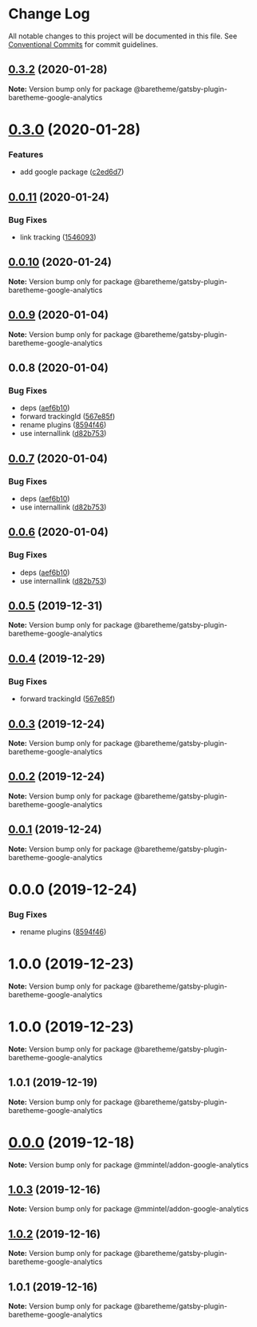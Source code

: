 # Change Log

All notable changes to this project will be documented in this file.
See [Conventional Commits](https://conventionalcommits.org) for commit guidelines.

## [0.3.2](https://gitlab.com/baretheme/theme/compare/v0.3.1...v0.3.2) (2020-01-28)

**Note:** Version bump only for package @baretheme/gatsby-plugin-baretheme-google-analytics





# [0.3.0](https://gitlab.com/baretheme/theme/compare/v0.2.0...v0.3.0) (2020-01-28)


### Features

* add google package ([c2ed6d7](https://gitlab.com/baretheme/theme/commit/c2ed6d758a579928d3ad6ee8604e9c87467df31e))





## [0.0.11](https://gitlab.com/baretheme/premium/compare/v0.0.10...v0.0.11) (2020-01-24)


### Bug Fixes

* link tracking ([1546093](https://gitlab.com/baretheme/premium/commit/1546093a16fa386687b4c62094ad71e46a8684ba))





## [0.0.10](https://gitlab.com/baretheme/premium/compare/v0.0.9...v0.0.10) (2020-01-24)

**Note:** Version bump only for package @baretheme/gatsby-plugin-baretheme-google-analytics





## [0.0.9](https://gitlab.com/baretheme/premium/compare/v0.0.8...v0.0.9) (2020-01-04)

**Note:** Version bump only for package @baretheme/gatsby-plugin-baretheme-google-analytics





## 0.0.8 (2020-01-04)


### Bug Fixes

* deps ([aef6b10](https://gitlab.com/baretheme/premium/commit/aef6b10001b5cfb2de522b205d5bb06c1e320f2f))
* forward trackingId ([567e85f](https://gitlab.com/baretheme/premium/commit/567e85fb0b11548058ae0b07b62e5df02ec856f7))
* rename plugins ([8594f46](https://gitlab.com/baretheme/premium/commit/8594f46f2d6bd550280b3ed7ac6cf1291e0e2435))
* use internallink ([d82b753](https://gitlab.com/baretheme/premium/commit/d82b753112eedc0cbc5dba6dfd8a7e521e080a36))





## [0.0.7](https://gitlab.com/baretheme/premium/compare/v0.0.5...v0.0.7) (2020-01-04)


### Bug Fixes

* deps ([aef6b10](https://gitlab.com/baretheme/premium/commit/aef6b10001b5cfb2de522b205d5bb06c1e320f2f))
* use internallink ([d82b753](https://gitlab.com/baretheme/premium/commit/d82b753112eedc0cbc5dba6dfd8a7e521e080a36))





## [0.0.6](https://gitlab.com/baretheme/premium/compare/v0.0.5...v0.0.6) (2020-01-04)


### Bug Fixes

* deps ([aef6b10](https://gitlab.com/baretheme/premium/commit/aef6b10001b5cfb2de522b205d5bb06c1e320f2f))
* use internallink ([d82b753](https://gitlab.com/baretheme/premium/commit/d82b753112eedc0cbc5dba6dfd8a7e521e080a36))





## [0.0.5](https://gitlab.com/baretheme/premium/compare/v0.0.4...v0.0.5) (2019-12-31)

**Note:** Version bump only for package @baretheme/gatsby-plugin-baretheme-google-analytics





## [0.0.4](https://gitlab.com/baretheme/premium/compare/v0.0.3...v0.0.4) (2019-12-29)


### Bug Fixes

* forward trackingId ([567e85f](https://gitlab.com/baretheme/premium/commit/567e85fb0b11548058ae0b07b62e5df02ec856f7))





## [0.0.3](https://gitlab.com/baretheme/premium/compare/v0.0.2...v0.0.3) (2019-12-24)

**Note:** Version bump only for package @baretheme/gatsby-plugin-baretheme-google-analytics





## [0.0.2](https://gitlab.com/baretheme/premium/compare/v0.0.1...v0.0.2) (2019-12-24)

**Note:** Version bump only for package @baretheme/gatsby-plugin-baretheme-google-analytics





## [0.0.1](https://gitlab.com/baretheme/premium/compare/v0.0.0...v0.0.1) (2019-12-24)

**Note:** Version bump only for package @baretheme/gatsby-plugin-baretheme-google-analytics





# 0.0.0 (2019-12-24)


### Bug Fixes

* rename plugins ([8594f46](https://gitlab.com/baretheme/premium/commit/8594f46f2d6bd550280b3ed7ac6cf1291e0e2435))





# 1.0.0 (2019-12-23)

**Note:** Version bump only for package @baretheme/gatsby-plugin-baretheme-google-analytics





# 1.0.0 (2019-12-23)

**Note:** Version bump only for package @baretheme/gatsby-plugin-baretheme-google-analytics





## 1.0.1 (2019-12-19)

**Note:** Version bump only for package @baretheme/gatsby-plugin-baretheme-google-analytics





# [0.0.0](https://gitlab.com/baretheme/premium/compare/v1.0.3...v0.0.0) (2019-12-18)

**Note:** Version bump only for package @mmintel/addon-google-analytics





## [1.0.3](https://github.com/mmintel/baretheme-plugins/compare/v1.0.2...v1.0.3) (2019-12-16)

**Note:** Version bump only for package @mmintel/addon-google-analytics





## [1.0.2](https://github.com/mmintel/baretheme-plugins/compare/v1.0.1...v1.0.2) (2019-12-16)

**Note:** Version bump only for package @baretheme/gatsby-plugin-baretheme-google-analytics





## 1.0.1 (2019-12-16)

**Note:** Version bump only for package @baretheme/gatsby-plugin-baretheme-google-analytics
